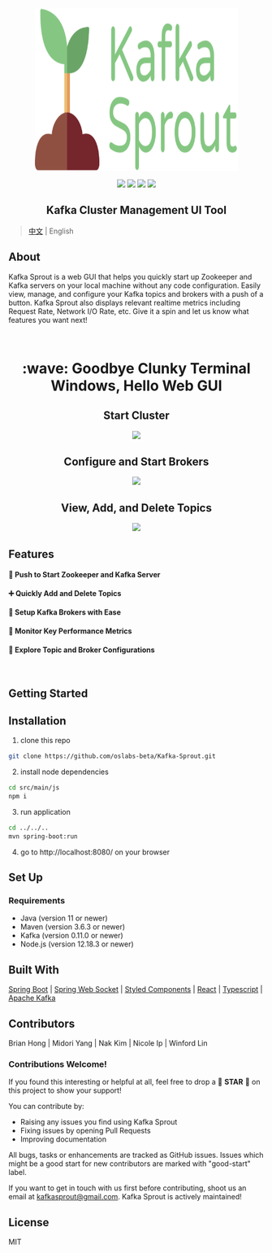 <p align="center">
 <img src="./kafka_sprout_logo_v3.svg" width="400" height="320">
</p>

<p align="center">
  <img src="https://img.shields.io/badge/License-MIT-green.svg" />
  <img src="https://img.shields.io/badge/PRs-welcome-brightgreen.svg?style=flat-square)](http://makeapullrequest.com"/>
  <img src="https://img.shields.io/badge/contributions-welcome-brightgreen.svg?style=flat)](https://github.com/dwyl/esta/issues"/>
  <img src="https://travis-ci.org/boennemann/badges.svg?branch=master" /> 
</p>

<h2 align="center">Kafka Cluster Management UI Tool</h2>

> [中文](README_CN.md) | English


## About 

Kafka Sprout is a web GUI that helps you quickly start up Zookeeper and Kafka servers on your local machine without any code configuration. Easily view, manage, and configure your Kafka topics and brokers with a push of a button. Kafka Sprout also displays relevant realtime metrics including Request Rate, Network I/O Rate, etc. Give it a spin and let us know what features you want next! 


<br/>

<h1 align="center"> :wave: Goodbye Clunky Terminal Windows, Hello Web GUI </h1>

<h2 align="center"> Start Cluster </h2>

<p align="center"><img src="https://user-images.githubusercontent.com/63560710/89587313-6a6f2780-d80f-11ea-8ddb-e93972343d20.gif" /></p>

<h2 align="center"> Configure and Start Brokers </h2>

<p align="center"><img src="https://user-images.githubusercontent.com/63560710/89585288-9688a980-d80b-11ea-8817-865065c9e69d.gif" /></p>

<h2 align="center"> View, Add, and Delete Topics </h2>

<p align="center"><img src="https://user-images.githubusercontent.com/63560710/89585282-938db900-d80b-11ea-84e4-63a6b5b556a8.gif" /></p>



## Features

#### :rocket:  Push to Start Zookeeper and Kafka Server 

#### :heavy_plus_sign:  Quickly Add and Delete Topics 

#### :muscle:  Setup Kafka Brokers with Ease

#### :vertical_traffic_light:  Monitor Key Performance Metrics

#### :mag_right:  Explore Topic and Broker Configurations

<br/>

## Getting Started

## Installation

1. clone this repo
```sh
git clone https://github.com/oslabs-beta/Kafka-Sprout.git
```
2. install node dependencies
```sh
cd src/main/js
npm i
```
3. run application
```sh
cd ../../..
mvn spring-boot:run
```
4. go to http://localhost:8080/ on your browser

## Set Up
### Requirements
* Java (version 11 or newer)
* Maven (version 3.6.3 or newer)
* Kafka (version 0.11.0 or newer)
* Node.js (version 12.18.3 or newer)

## Built With

<a href="https://spring.io/projects/spring-boot">Spring Boot</a>
 | <a href="https://spring.io/guides/gs/messaging-stomp-websocket/">Spring Web Socket</a>
 | <a href="https://styled-components.com/">Styled Components</a>
 | <a href="https://reactjs.org/">React</a>
 | <a href="https://www.typescriptlang.org/">Typescript</a>
 | <a href="https://kafka.apache.org/">Apache Kafka</a>


## Contributors

Brian Hong | Midori Yang | Nak Kim | Nicole Ip | Winford Lin

### Contributions Welcome!

If you found this interesting or helpful at all, feel free to drop a :star2: **STAR** :star2: on this project to show your support!

You can contribute by:

* Raising any issues you find using Kafka Sprout
* Fixing issues by opening Pull Requests
* Improving documentation

All bugs, tasks or enhancements are tracked as GitHub issues. Issues which might be a good start for new contributors are marked with "good-start" label.

If you want to get in touch with us first before contributing, shoot us an email at kafkasprout@gmail.com. Kafka Sprout is actively maintained!

## License
MIT
